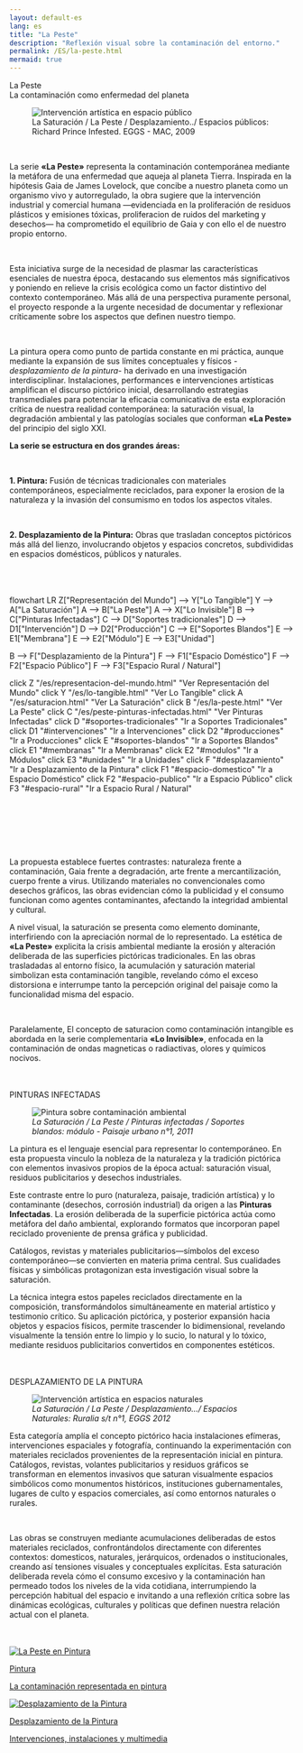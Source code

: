 ```yaml
---
layout: default-es  
lang: es  
title: "La Peste"  
description: "Reflexión visual sobre la contaminación del entorno."  
permalink: /ES/la-peste.html  
mermaid: true  
---
```


<div class="titulo">La Peste</div>
<div class="subtitulo">La contaminación como enfermedad del planeta</div>

<figure class="imagen-con-caption">
  <img src="/assets/img/la-peste---intro01.jpg" alt="Intervención artística en espacio público" loading="lazy">
  <figcaption>La Saturación / La Peste / Desplazamiento../ Espacios públicos: Richard Prince Infested. EGGS - MAC, 2009</figcaption>
</figure>
<br>
<div class="parrafo">
<p> La serie <strong>«La Peste»</strong> representa la contaminación contemporánea mediante la metáfora de una enfermedad que aqueja al planeta Tierra. Inspirada en la hipótesis Gaia de James Lovelock, que concibe a nuestro planeta como un organismo vivo y autorregulado, la obra sugiere que la intervención industrial y comercial humana —evidenciada en la proliferación de residuos plásticos y emisiones tóxicas, proliferacion de ruidos del marketing y desechos— ha comprometido el equilibrio de Gaia y con ello el de nuestro propio entorno.</p>
 <br> <p> 
    Esta iniciativa surge de la necesidad de plasmar las características esenciales de nuestra época, destacando sus elementos más significativos y poniendo en relieve la crisis ecológica como un factor distintivo del contexto contemporáneo. Más allá de una perspectiva puramente personal, el proyecto responde a la urgente necesidad de documentar y reflexionar críticamente sobre los aspectos que definen nuestro tiempo. </p>
<br> <p> 
  La pintura opera como punto de partida constante en mi práctica, aunque mediante la expansión de sus límites conceptuales y físicos -<em>desplazamiento de la pintura</em>- ha derivado en una investigación interdisciplinar. Instalaciones, performances e intervenciones artísticas amplifican el discurso pictórico inicial, desarrollando estrategias transmediales para potenciar la eficacia comunicativa de esta exploración crítica de nuestra realidad contemporánea: la saturación visual, la degradación ambiental y las patologías sociales que conforman <strong>«La Peste»</strong> del principio del siglo XXI. </p>
</div>

<div class="parrafo">
  <p><strong>La serie se estructura en dos grandes áreas:</strong></p>
  <br>
  <p><strong>1. Pintura:</strong> Fusión de técnicas tradicionales con materiales contemporáneos, especialmente reciclados, para exponer la erosion de la naturaleza y la invasión del consumismo en todos los aspectos vitales.</p><br>

  <p><strong>2. Desplazamiento de la Pintura:</strong> Obras que trasladan conceptos pictóricos más allá del lienzo, involucrando objetos y espacios concretos, subdivididas en espacios domésticos, públicos y naturales.</p>
</div>
<br><br><br>

<div class="mermaid">
flowchart LR
  Z["Representación del Mundo"] --> Y["Lo Tangible"]
  Y --> A["La Saturación"]
  A --> B["La Peste"]
  A --> X["Lo Invisible"]
  B --> C["Pinturas Infectadas"]
  C --> D["Soportes tradicionales"]
  D --> D1["Intervención"]
  D --> D2["Producción"]
  C --> E["Soportes Blandos"]
  E --> E1["Membrana"]
  E --> E2["Módulo"]
  E --> E3["Unidad"]

  B --> F["Desplazamiento de la Pintura"]
  F --> F1["Espacio Doméstico"]
  F --> F2["Espacio Público"]
  F --> F3["Espacio Rural / Natural"]

  click Z "/es/representacion-del-mundo.html" "Ver Representación del Mundo"
  click Y "/es/lo-tangible.html" "Ver Lo Tangible"
  click A "/es/saturacion.html" "Ver La Saturación"
  click B "/es/la-peste.html" "Ver La Peste"
  click C "/es/peste-pinturas-infectadas.html" "Ver Pinturas Infectadas"
  click D "#soportes-tradicionales" "Ir a Soportes Tradicionales"
  click D1 "#intervenciones" "Ir a Intervenciones"
  click D2 "#producciones" "Ir a Producciones"
  click E "#soportes-blandos" "Ir a Soportes Blandos"
  click E1 "#membranas" "Ir a Membranas"
  click E2 "#modulos" "Ir a Módulos"
  click E3 "#unidades" "Ir a Unidades"
  click F "#desplazamiento" "Ir a Desplazamiento de la Pintura"
  click F1 "#espacio-domestico" "Ir a Espacio Doméstico"
  click F2 "#espacio-publico" "Ir a Espacio Público"
  click F3 "#espacio-rural" "Ir a Espacio Rural / Natural"
</div>


<br><br><br><br><br>

<div class="parrafo">
  <p>
    La propuesta establece fuertes contrastes: naturaleza frente a contaminación, Gaia frente a degradación, arte frente a mercantilización, cuerpo frente a virus. Utilizando materiales no convencionales como desechos gráficos, las obras evidencian cómo la publicidad y el consumo funcionan como agentes contaminantes, afectando la integridad ambiental y cultural.
  </p>

<p>
  A nivel visual, la saturación se presenta como elemento dominante, interfiriendo con la apreciación normal de lo representado. La estética de <strong>«La Peste»</strong> explicita la crisis ambiental mediante la erosión y alteración deliberada de las superficies pictóricas tradicionales. En las obras trasladadas al entorno físico, la acumulación y saturación material simbolizan esta contaminación tangible, revelando cómo el exceso distorsiona e interrumpe tanto la percepción original del paisaje como la funcionalidad misma del espacio.
</p>
<br>  <p>
    Paralelamente, El concepto de saturacion como contaminación intangible es abordada en la serie complementaria <strong>«Lo Invisible»</strong>, enfocada en la contaminación  de ondas magneticas o radiactivas, olores y químicos nocivos.
  </p>
</div>
<br><br>
<div class="subtitulo">PINTURAS INFECTADAS</div>

<figure class="imagen-con-caption">
  <img src="/assets/img/la-peste-pintura-s-blando-mod-04.jpg" alt="Pintura sobre contaminación ambiental" loading="lazy">
  <figcaption><em>La Saturación / La Peste / Pinturas infectadas / Soportes blandos: módulo - Paisaje urbano n°1, 2011</em></figcaption>
</figure>

<div class="parrafo">
  <p>
    La pintura es el lenguaje esencial para representar lo contemporáneo. En esta propuesta vinculo la nobleza de la naturaleza y la tradición pictórica con elementos invasivos propios de la época actual: saturación visual, residuos publicitarios y desechos industriales.
  </p>
  <p>
    Este contraste entre lo puro (naturaleza, paisaje, tradición artística) y lo contaminante (desechos, corrosión industrial) da origen a las <strong>Pinturas Infectadas</strong>. La erosión deliberada de la superficie pictórica actúa como metáfora del daño ambiental, explorando formatos que incorporan papel reciclado proveniente de prensa gráfica y publicidad.
  </p>
  <p>
    Catálogos, revistas y materiales publicitarios—símbolos del exceso contemporáneo—se convierten en materia prima central. Sus cualidades físicas y simbólicas protagonizan esta investigación visual sobre la saturación.
  </p>
  <p>
    La técnica integra estos papeles reciclados directamente en la composición, transformándolos simultáneamente en material artístico y testimonio crítico. Su aplicación pictórica, y posterior expansión hacia objetos y espacios físicos, permite trascender lo bidimensional, revelando visualmente la tensión entre lo limpio y lo sucio, lo natural y lo tóxico, mediante residuos publicitarios convertidos en componentes estéticos.
  </p>
 </div>
  <br><br>
<div class="subtitulo">DESPLAZAMIENTO DE LA PINTURA</div>

<figure class="imagen-con-caption">
  <img src="/assets/img/la-peste-desp-espacio-rural-ruralias01.jpg" alt="Intervención artística en espacios naturales" loading="lazy">
  <figcaption><em>La Saturación / La Peste / Desplazamiento.../ Espacios Naturales: Ruralia s/t n°1, EGGS 2012</em></figcaption>
</figure>

<div class="parrafo">
  <p>
    Esta categoría amplía el concepto pictórico hacia instalaciones efímeras, intervenciones espaciales y fotografía, continuando la experimentación con materiales reciclados provenientes de la representación inicial en pintura. Catálogos, revistas, volantes publicitarios y residuos gráficos se transforman en elementos invasivos que saturan visualmente espacios simbólicos como monumentos históricos, instituciones gubernamentales, lugares de culto y espacios comerciales, así como entornos naturales o rurales. 
  </p><br>
  <p>
    Las obras se construyen mediante acumulaciones deliberadas de estos materiales reciclados, confrontándolos directamente con diferentes contextos: domesticos, naturales, jerárquicos, ordenados o institucionales, creando así tensiones visuales y conceptuales explícitas. Esta saturación deliberada revela cómo el consumo excesivo y la contaminación han permeado todos los niveles de la vida cotidiana, interrumpiendo la percepción habitual del espacio e invitando a una reflexión crítica sobre las dinámicas ecológicas, culturales y políticas que definen nuestra relación actual con el planeta.
  </p>
</div>
<br><br>

<div class="button-container">
  <a href="/ES/peste-pinturas-infectadas.html" class="fancy-button">
    <div class="button-content">
      <img src="/assets/img/boton-la-peste-pintura.gif" alt="La Peste en Pintura">
      <p class="title">Pintura</p>
      <p class="subtitle">La contaminación representada en pintura</p>
    </div>
  </a>

  <a href="/ES/desplazamiento-pintura.html" class="fancy-button">
    <div class="button-content">
      <img src="/assets/img/boton-la-peste-desplazamiento.gif" alt="Desplazamiento de la Pintura">
      <p class="title">Desplazamiento de la Pintura</p>
      <p class="subtitle">Intervenciones, instalaciones y multimedia</p>
    </div>


